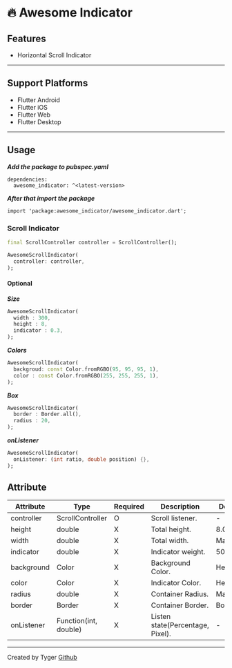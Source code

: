 # 🔥 Awesome Indicator

## Features

- Horizontal Scroll Indicator

-----------

## Support Platforms

- Flutter Android
- Flutter iOS
- Flutter Web
- Flutter Desktop

-----

## Usage

**_Add the package to pubspec.yaml_**

```
dependencies:
  awesome_indicator: ^<latest-version>
```

**_After that import the package_**

```
import 'package:awesome_indicator/awesome_indicator.dart';
```

### Scroll Indicator

```dart
final ScrollController controller = ScrollController();

AwesomeScrollIndicator(
  controller: controller,
);
```

#### Optional

**_Size_**

```dart
AwesomeScrollIndicator(
  width : 300,
  height : 8,
  indicator : 0.3,
);
```

**_Colors_**

```dart
AwesomeScrollIndicator(
  backgroud: const Color.fromRGBO(95, 95, 95, 1),
  color : const Color.fromRGBO(255, 255, 255, 1),
);
```

**_Box_**

```dart
AwesomeScrollIndicator(
  border : Border.all(),
  radius : 20,
);
```

**_onListener_**

```dart
AwesomeScrollIndicator(
  onListener: (int ratio, double position) {},
);
```

## Attribute

| Attribute      | Type     | Required  | Description                 | Default Value                 |
| -------------- | --------------------- | ------------------------------------------------------------------------------------------------------------------------------------------------------------------------------------------------------------------------------------------------------------------------------------------------------------------------------------------------------------------------------------------------------------- | ------------------------ | ------------------------ |
| controller     | ScrollController      | O  | Scroll listener.                  | -               | 
| height         | double                | X  | Total height.                     | 8.0             | 
| width          | double                | X  | Total width.                      | Max width       | 
| indicator      | double                | X  | Indicator weight.                 | 50%             | 
| background     | Color                 | X  | Background Color.                 | Hex(#C3C3C3)    | 
| color          | Color                 | X  | Indicator Color.                  | Hex(#000000)    | 
| radius         | double                | X  | Container Radius.                 | Max width       | 
| border         | Border                | X  | Container Border.                 | Border.none     | 
| onListener     | Function(int, double) | X  | Listen state(Percentage, Pixel).  | -               | 






--------

Created by Tyger [Github](https://github.com/boglbbogl)
